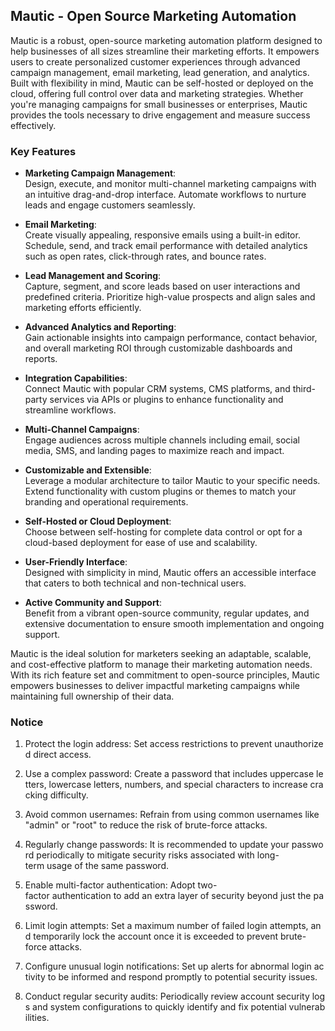 ## Mautic - Open Source Marketing Automation

Mautic is a robust, open-source marketing automation platform designed to help businesses of all sizes streamline their marketing efforts. It empowers users to create personalized customer experiences through advanced campaign management, email marketing, lead generation, and analytics. Built with flexibility in mind, Mautic can be self-hosted or deployed on the cloud, offering full control over data and marketing strategies. Whether you're managing campaigns for small businesses or enterprises, Mautic provides the tools necessary to drive engagement and measure success effectively.

### Key Features

- **Marketing Campaign Management**:  
  Design, execute, and monitor multi-channel marketing campaigns with an intuitive drag-and-drop interface. Automate workflows to nurture leads and engage customers seamlessly.

- **Email Marketing**:  
  Create visually appealing, responsive emails using a built-in editor. Schedule, send, and track email performance with detailed analytics such as open rates, click-through rates, and bounce rates.

- **Lead Management and Scoring**:  
  Capture, segment, and score leads based on user interactions and predefined criteria. Prioritize high-value prospects and align sales and marketing efforts efficiently.

- **Advanced Analytics and Reporting**:  
  Gain actionable insights into campaign performance, contact behavior, and overall marketing ROI through customizable dashboards and reports.

- **Integration Capabilities**:  
  Connect Mautic with popular CRM systems, CMS platforms, and third-party services via APIs or plugins to enhance functionality and streamline workflows.

- **Multi-Channel Campaigns**:  
  Engage audiences across multiple channels including email, social media, SMS, and landing pages to maximize reach and impact.

- **Customizable and Extensible**:  
  Leverage a modular architecture to tailor Mautic to your specific needs. Extend functionality with custom plugins or themes to match your branding and operational requirements.

- **Self-Hosted or Cloud Deployment**:  
  Choose between self-hosting for complete data control or opt for a cloud-based deployment for ease of use and scalability.

- **User-Friendly Interface**:  
  Designed with simplicity in mind, Mautic offers an accessible interface that caters to both technical and non-technical users.

- **Active Community and Support**:  
  Benefit from a vibrant open-source community, regular updates, and extensive documentation to ensure smooth implementation and ongoing support.

Mautic is the ideal solution for marketers seeking an adaptable, scalable, and cost-effective platform to manage their marketing automation needs. With its rich feature set and commitment to open-source principles, Mautic empowers businesses to deliver impactful marketing campaigns while maintaining full ownership of their data.

### Notice

1.  Protect the login address: Set access restrictions to prevent unauthorized direct access.
    
2.  Use a complex password: Create a password that includes uppercase letters, lowercase letters, numbers, and special characters to increase cracking difficulty.
    
3.  Avoid common usernames: Refrain from using common usernames like "admin" or "root" to reduce the risk of brute-force attacks.
    
4.  Regularly change passwords: It is recommended to update your password periodically to mitigate security risks associated with long-term usage of the same password.
    
5.  Enable multi-factor authentication: Adopt two-factor authentication to add an extra layer of security beyond just the password.
    
6.  Limit login attempts: Set a maximum number of failed login attempts, and temporarily lock the account once it is exceeded to prevent brute-force attacks.
    
7.  Configure unusual login notifications: Set up alerts for abnormal login activity to be informed and respond promptly to potential security issues.
    
8.  Conduct regular security audits: Periodically review account security logs and system configurations to quickly identify and fix potential vulnerabilities.
        